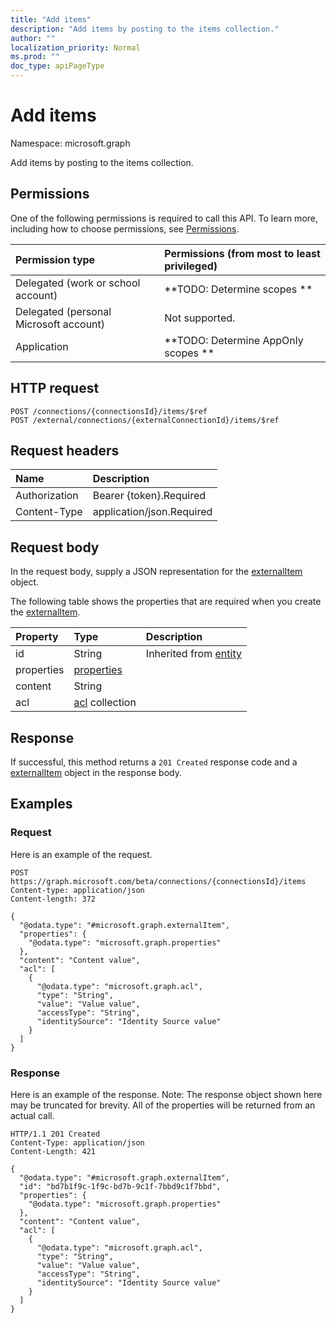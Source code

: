 ```yaml
---
title: "Add items"
description: "Add items by posting to the items collection."
author: ""
localization_priority: Normal
ms.prod: ""
doc_type: apiPageType
---
```


# Add items

Namespace: microsoft.graph

Add items by posting to the items collection.

## Permissions
One of the following permissions is required to call this API. To learn more, including how to choose permissions, see [Permissions](/concepts/permissions-reference.md).

|Permission type|Permissions (from most to least privileged)|
|:---|:---|
|Delegated (work or school account)|**TODO: Determine scopes **|
|Delegated (personal Microsoft account)|Not supported.|
|Application|**TODO: Determine AppOnly scopes **|

## HTTP request
<!-- {
  "blockType": "ignored"
}
-->
``` http
POST /connections/{connectionsId}/items/$ref
POST /external/connections/{externalConnectionId}/items/$ref
```

## Request headers
|Name|Description|
|:---|:---|
|Authorization|Bearer {token}.Required|
|Content-Type|application/json.Required|

## Request body
In the request body, supply a JSON representation for the [externalItem](../resources/externalitem.md) object.

The following table shows the properties that are required when you create the [externalItem](../resources/externalitem.md).

|Property|Type|Description|
|:---|:---|:---|
|id|String| Inherited from [entity](../resources/entity.md)|
|properties|[properties](../resources/properties.md)||
|content|String||
|acl|[acl](../resources/acl.md) collection||



## Response
If successful, this method returns a `201 Created` response code and a [externalItem](../resources/externalitem.md) object in the response body.

## Examples

### Request
Here is an example of the request.
<!-- {
  "blockType": "request",
  "name": "create_externalitem_from_"
}
-->
``` http
POST https://graph.microsoft.com/beta/connections/{connectionsId}/items
Content-type: application/json
Content-length: 372

{
  "@odata.type": "#microsoft.graph.externalItem",
  "properties": {
    "@odata.type": "microsoft.graph.properties"
  },
  "content": "Content value",
  "acl": [
    {
      "@odata.type": "microsoft.graph.acl",
      "type": "String",
      "value": "Value value",
      "accessType": "String",
      "identitySource": "Identity Source value"
    }
  ]
}
```

### Response
Here is an example of the response. Note: The response object shown here may be truncated for brevity. All of the properties will be returned from an actual call.
<!-- {
  "blockType": "response",
  "truncated": true,
  "@odata.type": "microsoft.graph.externalitem"
}
-->
``` http
HTTP/1.1 201 Created
Content-Type: application/json
Content-Length: 421

{
  "@odata.type": "#microsoft.graph.externalItem",
  "id": "bd7b1f9c-1f9c-bd7b-9c1f-7bbd9c1f7bbd",
  "properties": {
    "@odata.type": "microsoft.graph.properties"
  },
  "content": "Content value",
  "acl": [
    {
      "@odata.type": "microsoft.graph.acl",
      "type": "String",
      "value": "Value value",
      "accessType": "String",
      "identitySource": "Identity Source value"
    }
  ]
}
```

